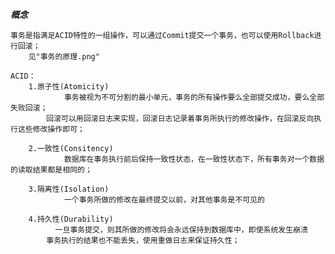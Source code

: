 ***概念***
	
	事务是指满足ACID特性的一组操作，可以通过Commit提交一个事务，也可以使用Rollback进行回滚；
		见"事务的原理.png"
	
	ACID：
		1.原子性(Atomicity)
				事务被视为不可分割的最小单元，事务的所有操作要么全部提交成功，要么全部失败回滚；
			回滚可以用回滚日志来实现，回滚日志记录着事务所执行的修改操作，在回滚反向执行这些修改操作即可；
			
		2.一致性(Consitency)
				数据库在事务执行前后保持一致性状态，在一致性状态下，所有事务对一个数据的读取结果都是相同的；
			
		3.隔离性(Isolation)
				一个事务所做的修改在最终提交以前，对其他事务是不可见的
		
		4.持久性(Durability)
			  一旦事务提交，则其所做的修改将会永远保持到数据库中，即使系统发生崩溃
			事务执行的结果也不能丢失，使用重做日志来保证持久性；			

